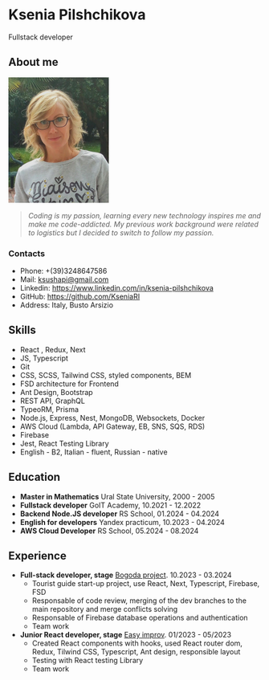 # Ksenia Pilshchikova
Fullstack developer

## About me

<img src="assets/images/portrait.jpeg" alt="portrait picture" width="200" height="250">

> *Coding is my passion, learning every new technology inspires me and make me code-addicted. My previous work background were related to logistics but I decided to switch to follow my passion.*

### Contacts

- Phone: +(39)3248647586
- Mail: ksushapi@gmail.com
- Linkedin: https://www.linkedin.com/in/ksenia-pilshchikova
- GitHub: https://github.com/KseniaRI
- Address: Italy, Busto Arsizio

## Skills

- React , Redux, Next
- JS, Typescript
- Git
- CSS, SCSS, Tailwind CSS, styled components, BEM
- FSD architecture for Frontend
- Ant Design, Bootstrap
- REST API,  GraphQL
- TypeoRM, Prisma
- Node.js, Express, Nest, MongoDB, Websockets, Docker
- AWS Cloud (Lambda, API Gateway, EB, SNS, SQS, RDS)
- Firebase
- Jest, React Testing Library
- English - B2, Italian - fluent, Russian - native


## Education

- **Master in Mathematics**
    Ural State University, 2000 - 2005
- **Fullstack  developer**
    GoIT Academy, 10.2021 - 12.2022
- **Backend Node.JS developer**
    RS School, 01.2024 - 04.2024
- **English for developers**
    Yandex practicum,  10.2023 - 04.2024
- **AWS Cloud Developer**
    RS School, 05.2024 - 08.2024

## Experience

- **Full-stack developer, stage** [Bogoda project](https://guider.pro/). 10.2023 - 03.2024
    - Tourist guide  start-up project, use React, Next, Typescript, Firebase, FSD
    - Responsable of code review,   merging of the dev branches to the main repository and merge conflicts solving
    - Responsable of Firebase database operations and authentication 
    - Team work
- **Junior React developer, stage** [Easy improv](https://easy-improv.com/). 01/2023 - 05/2023
    - Created React components with hooks, used React router dom, Redux, Tilwind CSS, Typescript, Ant design, responsible layout
    - Testing with React testing Library
    - Team work



